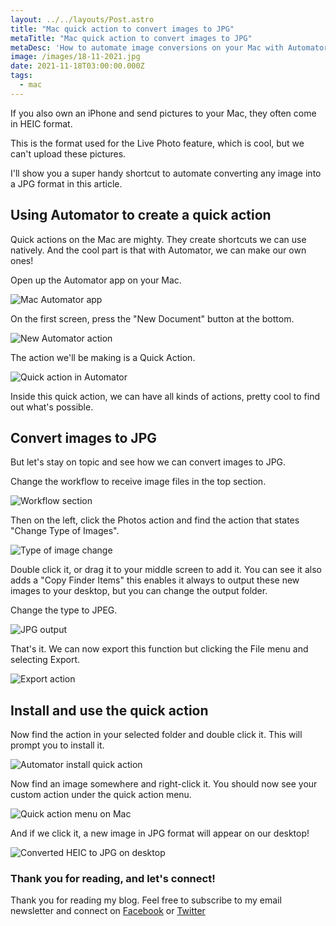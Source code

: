 ```yaml
---
layout: ../../layouts/Post.astro
title: "Mac quick action to convert images to JPG"
metaTitle: "Mac quick action to convert images to JPG"
metaDesc: 'How to automate image conversions on your Mac with Automator'
image: /images/18-11-2021.jpg
date: 2021-11-18T03:00:00.000Z
tags:
  - mac
---
```

If you also own an iPhone and send pictures to your Mac, they often come in HEIC format.

This is the format used for the Live Photo feature, which is cool, but we can't upload these pictures.

I'll show you a super handy shortcut to automate converting any image into a JPG format in this article.

## Using Automator to create a quick action

Quick actions on the Mac are mighty. They create shortcuts we can use natively.
And the cool part is that with Automator, we can make our own ones!

Open up the Automator app on your Mac.

![Mac Automator app](https://cdn.hashnode.com/res/hashnode/image/upload/v1636280499152/j6vfvsYTQy.png)

On the first screen, press the "New Document" button at the bottom.

![New Automator action](https://cdn.hashnode.com/res/hashnode/image/upload/v1636280581711/JMvGZ0Qmz.png)

The action we'll be making is a Quick Action.

![Quick action in Automator](https://cdn.hashnode.com/res/hashnode/image/upload/v1636280626859/c-Zyr1IIW.png)

Inside this quick action, we can have all kinds of actions, pretty cool to find out what's possible.

## Convert images to JPG

But let's stay on topic and see how we can convert images to JPG.

Change the workflow to receive image files in the top section.

![Workflow section](https://cdn.hashnode.com/res/hashnode/image/upload/v1636280846426/T6j7bM3a4.png)

Then on the left, click the Photos action and find the action that states "Change Type of Images".

![Type of image change](https://cdn.hashnode.com/res/hashnode/image/upload/v1636280919112/V1yQHPRrC.png)

Double click it, or drag it to your middle screen to add it.
You can see it also adds a "Copy Finder Items" this enables it always to output these new images to your desktop, but you can change the output folder.

Change the type to JPEG.

![JPG output](https://cdn.hashnode.com/res/hashnode/image/upload/v1636281029122/5FBGLnFWX.png)

That's it. We can now export this function but clicking the File menu and selecting Export.

![Export action](https://cdn.hashnode.com/res/hashnode/image/upload/v1636281080236/DwRmCFoF1.png)

## Install and use the quick action

Now find the action in your selected folder and double click it.
This will prompt you to install it.

![Automator install quick action](https://cdn.hashnode.com/res/hashnode/image/upload/v1636281143692/6kBvgxZqx.png)

Now find an image somewhere and right-click it.
You should now see your custom action under the quick action menu.

![Quick action menu on Mac](https://cdn.hashnode.com/res/hashnode/image/upload/v1636281315326/4ixgx86KC.png)

And if we click it, a new image in JPG format will appear on our desktop!

![Converted HEIC to JPG on desktop](https://cdn.hashnode.com/res/hashnode/image/upload/v1636281380137/mcKh2s10nW.png)

### Thank you for reading, and let's connect!

Thank you for reading my blog. Feel free to subscribe to my email newsletter and connect on [Facebook](https://www.facebook.com/DailyDevTipsBlog) or [Twitter](https://twitter.com/DailyDevTips1)
